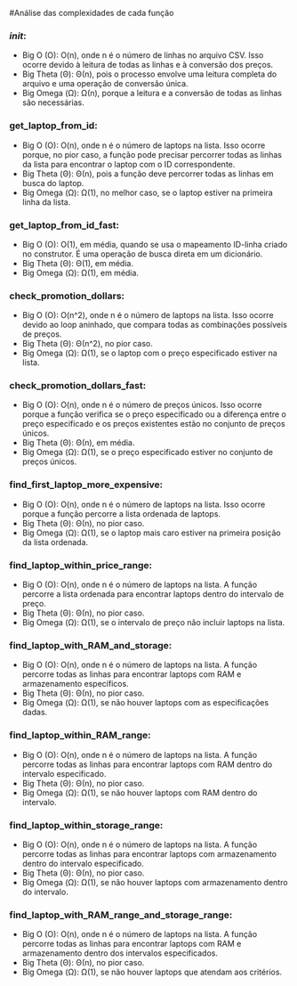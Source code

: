 #Análise das complexidades de cada função

### _init_:
* Big O (O): O(n), onde n é o número de linhas no arquivo CSV. Isso ocorre devido à leitura de todas as linhas e à conversão dos preços.
* Big Theta (Θ): Θ(n), pois o processo envolve uma leitura completa do arquivo e uma operação de conversão única.
* Big Omega (Ω): Ω(n), porque a leitura e a conversão de todas as linhas são necessárias.

### get_laptop_from_id:
* Big O (O): O(n), onde n é o número de laptops na lista. Isso ocorre porque, no pior caso, a função pode precisar percorrer todas as linhas da lista para encontrar o laptop com o ID correspondente.
* Big Theta (Θ): Θ(n), pois a função deve percorrer todas as linhas em busca do laptop.
* Big Omega (Ω): Ω(1), no melhor caso, se o laptop estiver na primeira linha da lista.

### get_laptop_from_id_fast:
* Big O (O): O(1), em média, quando se usa o mapeamento ID-linha criado no construtor. É uma operação de busca direta em um dicionário.
* Big Theta (Θ): Θ(1), em média.
* Big Omega (Ω): Ω(1), em média.

### check_promotion_dollars:
* Big O (O): O(n^2), onde n é o número de laptops na lista. Isso ocorre devido ao loop aninhado, que compara todas as combinações possíveis de preços.
* Big Theta (Θ): Θ(n^2), no pior caso.
* Big Omega (Ω): Ω(1), se o laptop com o preço especificado estiver na lista.

### check_promotion_dollars_fast:
* Big O (O): O(n), onde n é o número de preços únicos. Isso ocorre porque a função verifica se o preço especificado ou a diferença entre o preço especificado e os preços existentes estão no conjunto de preços únicos.
* Big Theta (Θ): Θ(n), em média.
* Big Omega (Ω): Ω(1), se o preço especificado estiver no conjunto de preços únicos.

### find_first_laptop_more_expensive:
* Big O (O): O(n), onde n é o número de laptops na lista. Isso ocorre porque a função percorre a lista ordenada de laptops.
* Big Theta (Θ): Θ(n), no pior caso.
* Big Omega (Ω): Ω(1), se o laptop mais caro estiver na primeira posição da lista ordenada.

### find_laptop_within_price_range:
* Big O (O): O(n), onde n é o número de laptops na lista. A função percorre a lista ordenada para encontrar laptops dentro do intervalo de preço.
* Big Theta (Θ): Θ(n), no pior caso.
* Big Omega (Ω): Ω(1), se o intervalo de preço não incluir laptops na lista.

### find_laptop_with_RAM_and_storage:
* Big O (O): O(n), onde n é o número de laptops na lista. A função percorre todas as linhas para encontrar laptops com RAM e armazenamento específicos.
* Big Theta (Θ): Θ(n), no pior caso.
* Big Omega (Ω): Ω(1), se não houver laptops com as especificações dadas.

### find_laptop_within_RAM_range:
* Big O (O): O(n), onde n é o número de laptops na lista. A função percorre todas as linhas para encontrar laptops com RAM dentro do intervalo especificado.
* Big Theta (Θ): Θ(n), no pior caso.
* Big Omega (Ω): Ω(1), se não houver laptops com RAM dentro do intervalo.

### find_laptop_within_storage_range:
* Big O (O): O(n), onde n é o número de laptops na lista. A função percorre todas as linhas para encontrar laptops com armazenamento dentro do intervalo especificado.
* Big Theta (Θ): Θ(n), no pior caso.
* Big Omega (Ω): Ω(1), se não houver laptops com armazenamento dentro do intervalo.

### find_laptop_with_RAM_range_and_storage_range:
* Big O (O): O(n), onde n é o número de laptops na lista. A função percorre todas as linhas para encontrar laptops com RAM e armazenamento dentro dos intervalos especificados.
* Big Theta (Θ): Θ(n), no pior caso.
* Big Omega (Ω): Ω(1), se não houver laptops que atendam aos critérios.
